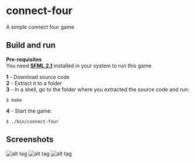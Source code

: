 connect-four
============

A simple connect four game
## Build and run

**Pre-requisites**  
You need **[SFML 2.1](http://sfml-dev.org/)** installed in your system to run this game

**1** - Download source code  
**2** - Extract it to a folder  
**3** - In a shell, go to the folder where you extracted the source code and run:  
```
$ make
```
**4** - Start the game:  
```
$ ./bin/connect-four
```

## Screenshots

![alt tag](http://oi60.tinypic.com/vr67lx.jpg)
![alt tag](http://oi58.tinypic.com/j0ftsl.jpg)
![alt tag](http://oi57.tinypic.com/34xfert.jpg)
